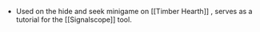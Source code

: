 - Used on the hide and seek minigame on [[Timber Hearth]] , serves as a tutorial for the [[Signalscope]] tool.